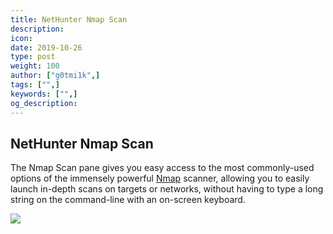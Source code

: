 ```yaml
---
title: NetHunter Nmap Scan
description:
icon:
date: 2019-10-26
type: post
weight: 100
author: ["g0tmi1k",]
tags: ["",]
keywords: ["",]
og_description:
---
```


## NetHunter Nmap Scan

The Nmap Scan pane gives you easy access to the most commonly-used options of the immensely powerful [Nmap](https://nmap.org/) scanner, allowing you to easily launch in-depth scans on targets or networks, without having to type a long string on the command-line with an on-screen keyboard.

![](/docs/nethunter/images/nethunter-nmap.png)

